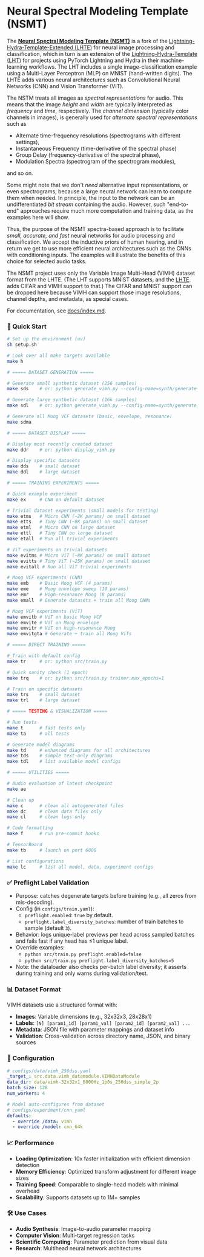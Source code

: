 # Neural Spectral Modeling Template (NSMT)

The [**Neural Spectral Modeling Template
(NSMT)**](https://github.com/josmithiii/neural-spectral-modeling-template.git)
is a fork of the [Lightning-Hydra-Template-Extended
(LHTE)](https://github.com/josmithiii/lightning-hydra-template-extended.git)
for neural image processing and classification, which in turn is an
extension of the [Lightning-Hydra-Template
(LHT)](https://github.com/ashleve/lightning-hydra-template) for
projects using PyTorch Lightning and Hydra in their machine-learning
workflows. The LHT includes a single image-classification example
using a Multi-Layer Perceptron (MLP) on MNIST (hand-written digits).
The LHTE adds various neural architectures such as Convolutional
Neural Networks (CNN) and Vision Transformer (ViT).

The NSTM treats all images as _spectral representations_ for audio.
This means that the image _height_ and _width_ are typically
interpreted as _frequency_ and _time_, respectively.  The _channel
dimension_ (typically color channels in images), is generally used for
_alternate spectral representations_ such as

* Alternate time-frequency resolutions (spectrograms with different settings),
* Instantaneous Frequency (time-derivative of the spectral phase)
* Group Delay (frequency-derivative of the spectral phase), 
* Modulation Spectra (spectrogram of the spectrogram modules), 

and so on.

Some might note that we don't _need_ alternative input
representations, or even spectrograms, because a large neural network
can learn to compute them when needed.  In principle, the input to the
network can be an undifferentiated _bit stream_ containing the audio.
However, such "end-to-end" approaches require much more computation
and training data, as the examples here will show.

Thus, the purpose of the NSMT spectra-based approach is to facilitate
_small, accurate, and fast_ neural networks for audio processing and
classification.  We accept the inductive priors of human hearing, and
in return we get to use more efficient neural architectures such as
the CNNs with conditioning inputs.  The examples will illustrate the
benefits of this choice for selected audio tasks.

The NSMT project uses only the Variable Image Multi-Head (VIMH)
dataset format from the LHTE.  (The LHT supports MNIST datasets, and
the
[LHTE](https://github.com/josmithiii/lightning-hydra-template-extended.git).
adds CIFAR and VIMH support to that.)  The CIFAR and MNIST support can
be dropped here because VIMH can support those image resolutions,
channel depths, and metadata, as special cases.

For documentation, see [docs/index.md](docs/index.md).

### 🚀 Quick Start

```bash
# Set up the environment (uv)
sh setup.sh

# Look over all make targets available
make h

# ===== DATASET GENERATION =====

# Generate small synthetic dataset (256 samples)
make sds    # or: python generate_vimh.py --config-name=synth/generate_simple_saw

# Generate large synthetic dataset (16k samples)  
make sdl    # or: python generate_vimh.py --config-name=synth/generate_simple_saw dataset.size=16384

# Generate all Moog VCF datasets (basic, envelope, resonance)
make sdma

# ===== DATASET DISPLAY =====

# Display most recently created dataset
make ddr    # or: python display_vimh.py

# Display specific datasets
make dds    # small dataset
make ddl    # large dataset

# ===== TRAINING EXPERIMENTS =====

# Quick example experiment
make ex     # CNN on default dataset

# Trivial dataset experiments (small models for testing)
make etms   # Micro CNN (~2K params) on small dataset
make etts   # Tiny CNN (~8K params) on small dataset
make etml   # Micro CNN on large dataset
make ettl   # Tiny CNN on large dataset
make etall  # Run all trivial experiments

# ViT experiments on trivial datasets
make evitms # Micro ViT (~8K params) on small dataset
make evitts # Tiny ViT (~25K params) on small dataset
make evitall # Run all ViT trivial experiments

# Moog VCF experiments (CNN)
make emb    # Basic Moog VCF (4 params)
make eme    # Moog envelope sweep (10 params)
make emr    # High-resonance Moog (8 params)
make emall  # Generate datasets + train all Moog CNNs

# Moog VCF experiments (ViT)
make emvitb # ViT on basic Moog VCF
make emvite # ViT on Moog envelope
make emvitr # ViT on high-resonance Moog
make emvitgta # Generate + train all Moog ViTs

# ===== DIRECT TRAINING =====

# Train with default config
make tr     # or: python src/train.py

# Quick sanity check (1 epoch)
make trq    # or: python src/train.py trainer.max_epochs=1

# Train on specific datasets
make trs    # small dataset
make trl    # large dataset

# ===== TESTING & VISUALIZATION =====

# Run tests
make t      # fast tests only
make ta     # all tests

# Generate model diagrams
make td     # enhanced diagrams for all architectures
make tds    # simple text-only diagrams
make tdl    # list available model configs

# ===== UTILITIES =====

# Audio evaluation of latest checkpoint
make ae

# Clean up
make c      # clean all autogenerated files
make dc     # clean data files only
make cl     # clean logs only

# Code formatting
make f      # run pre-commit hooks

# TensorBoard
make tb     # launch on port 6006

# List configurations
make lc     # list all model, data, experiment configs

```

### ✅ Preflight Label Validation

- Purpose: catches degenerate targets before training (e.g., all zeros from mis-decoding).
- Config (in `configs/train.yaml`):
  - `preflight.enabled`: `true` by default.
  - `preflight.label_diversity_batches`: number of train batches to sample (default `3`).
- Behavior: logs unique-label previews per head across sampled batches and fails fast if any head has ≤1 unique label.
- Override examples:
  - `python src/train.py preflight.enabled=false`
  - `python src/train.py preflight.label_diversity_batches=5`
- Note: the dataloader also checks per-batch label diversity; it asserts during training and only warns during validation/test.

### 📊 Dataset Format

VIMH datasets use a structured format with:
- **Images**: Variable dimensions (e.g., 32x32x3, 28x28x1)
- **Labels**: `[N] [param1_id] [param1_val] [param2_id] [param2_val] ...`
- **Metadata**: JSON file with parameter mappings and dataset info
- **Validation**: Cross-validation across directory name, JSON, and binary sources

### 🔧 Configuration

```yaml
# configs/data/vimh_256dss.yaml
_target_: src.data.vimh_datamodule.VIMHDataModule
data_dir: data/vimh-32x32x1_8000Hz_1p0s_256dss_simple_2p
batch_size: 128
num_workers: 4

# Model auto-configures from dataset
# configs/experiment/cnn.yaml
defaults:
  - override /data: vimh
  - override /model: cnn_64k
```

### 📈 Performance

- **Loading Optimization**: 10x faster initialization with efficient dimension detection
- **Memory Efficiency**: Optimized transform adjustment for different image sizes
- **Training Speed**: Comparable to single-head models with minimal overhead
- **Scalability**: Supports datasets up to 1M+ samples

### 🛠️ Use Cases

- **Audio Synthesis**: Image-to-audio parameter mapping
- **Computer Vision**: Multi-target regression tasks
- **Scientific Computing**: Parameter prediction from visual data
- **Research**: Multihead neural network architectures
